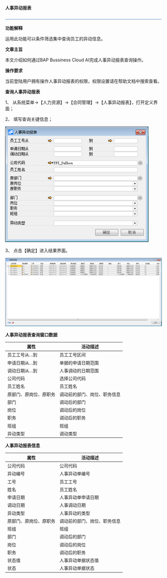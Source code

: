 **人事异动报表**

 ![1574417197089](rlzy_ht/common/headLine.png)

 

**功能解释**

运用此功能可以条件筛选集中查询员工的异动信息。

**文章主旨**

本文介绍如何通过BAP Bussiness Cloud AI完成人事异动报表查询操作。

**操作要求**

当前登陆用户拥有操作人事异动报表的权限，权限设置请在帮助文档中搜索查看。

**查询人事异动报表**

1、 从系统菜单->【人力资源】->【合同管理】->【人事异动报表】，打开定义界面；

2、 填写查询关键信息；

![img](rlzy_ht\205.png)

3、 点击【确定】进入结果界面。

![img](rlzy_ht\206.png)

**人事异动报表查询窗口数据**

| **属性**               | **活动描述**                 |
| ---------------------- | ---------------------------- |
| 员工工号从…到          | 员工工号区间                 |
| 申请日期从…到          | 单据的申请日期范围           |
| 调动日期从…到          | 人事调动的日期范围           |
| 公司代码               | 选择公司代码                 |
| 员工姓名               | 员工姓名                     |
| 原部门、原岗位、原职务 | 调动前的部门、岗位、职务信息 |
| 部门                   | 调动后的部门                 |
| 岗位                   | 调动后的岗位                 |
| 职务                   | 调动后的职务                 |
| 班组                   | 班组                         |
| 异动类型               | 调动类型                     |

**人事异动报表信息**

| **属性**               | **活动描述**                 |
| ---------------------- | ---------------------------- |
| 公司代码               | 公司代码                     |
| 异动编号               | 人事异动单编号               |
| 工号                   | 员工工号                     |
| 姓名                   | 员工姓名                     |
| 申请日期               | 人事异动单申请日期           |
| 调动日期               | 人事调动日期                 |
| 异动类型               | 人事异动的类型               |
| 原部门、原岗位、原职务 | 调动前的部门、岗位、职务信息 |
| 班组                   | 班组                         |
| 部门                   | 调动后的部门                 |
| 岗位                   | 调动后的岗位                 |
| 职务                   | 调动后的职务                 |
| 状态值                 | 人事异动单据状态值           |
| 状态                   | 人事异动单据状态             |

 